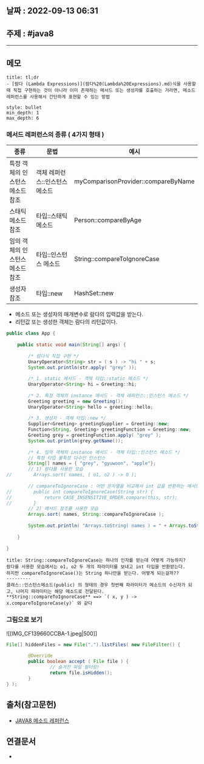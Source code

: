 ## 날짜 : 2022-09-13 06:31

## 주제 : #java8 
----
## 메모
```ad-note
title: tl;dr
- [람다 (Lambda Expressions)](람다%20(Lambda%20Expressions).md)식을 사용할 때 직접 구현하는 것이 아니라 이미 존재하는 메서드 또는 생성자를 호출하는 거라면, 메소드 레퍼런스를 사용해서 간단하게 표현할 수 있는 방법
```
```toc 
style: bullet 
min_depth: 1 
max_depth: 6 
```



### 메서드 레퍼런스의 종류 ( 4가지 형태 )

| 종류                             | 문법                           | 예시                                |
| -------------------------------- | ------------------------------ | ----------------------------------- |
| 특정 객체의 인스턴스 메소드 참조 | 객체 레퍼런스::인스턴스 메소드 | myComparisonProvider::compareByName |
| 스태틱 메소드 참조               | 타입::스태틱 메소드            | Person::compareByAge                |
| 임의 객체의 인스턴스 메소드 참조 | 타입::인스턴스 메소드          | String::compareToIgnoreCase         |
| 생성자 참조                      | 타입::new                      | HashSet::new                                    |

- 메소드 또는 생성자의 매개변수로 람다의 입력값을 받는다.
- 리턴값 또는 생성한 객체는 람다의 리턴값이다.




```java
public class App {  
  
    public static void main(String[] args) {  
  
        /* 람다식 직접 구현 */        
        UnaryOperator<String> str = ( s ) -> "hi " + s;  
        System.out.println(str.apply( "grey" ));  
  
        /* 1. static 메서드 - 객체 타입::static 메소드 */        
        UnaryOperator<String> hi = Greeting::hi;  
  
        /* 2. 특정 객체의 instance 메서드 - 객체 레퍼런스::인스턴스 메소드 */        
        Greeting greeting = new Greeting();  
        UnaryOperator<String> hello = greeting::hello;  
  
        /* 3. 생성자 - 객체 타입::new */  
        Supplier<Greeting> greetingSupplier = Greeting::new;  
        Function<String, Greeting> greetingFunction = Greeting::new;  
        Greeting grey = greetingFunction.apply( "grey" );  
        System.out.println(grey.getName());  
  
        /* 4. 임의 객체의 instance 메서드 - 객체 타입::인스턴스 메소드 */        
        // 특정 타입 불특정 다수인 인스턴스  
        String[] names = { "grey", "gyuwoon", "apple"};  
        // 1) 람다를 사용한 모습
//        Arrays.sort( names, ( o1, o2 ) -> 0 );  
  
        // compareToIgnoreCase : 어떤 문자열을 비교해서 int 값을 반환하는 메서드  
//        public int compareToIgnoreCase(String str) {  
//            return CASE_INSENSITIVE_ORDER.compare(this, str);  
//        } 
		// 2) 메서드 참조를 사용한 모습 
        Arrays.sort( names, String::compareToIgnoreCase );  
  
        System.out.println( "Arrays.toString( names ) = " + Arrays.toString( names ) );  
  
    }  
  
}
```


```ad-note
title: String::compareToIgnoreCase는 하나의 인자를 받는데 어떻게 가능하지?
람다를 사용한 모습에서는 o1, o2 두 개의 파라미터를 보내고 int 타입을 반환받는다. 
하지만 compareToIgnoreCase()는 String 하나만을 받는다. 어떻게 되는걸까??
---------
클래스::인스턴스메소드(public) 의 형태의 경우 첫번째 파라미터가 메소드의 수신자가 되고, 나머지 파라미터는 해당 메소드로 전달된다. 
**String::compareToIgnoreCase** ==> `( x, y ) -> x.compareToIgnoreCase(y)` 와 같다
```

### 그림으로 보기
![[IMG_CF139660CCBA-1.jpeg|500]]

```java
File[] hiddenFiles = new File(".").listFiles( new FileFilter() {  
  
        @Override  
        public boolean accept ( File file ) {  
                // 숨겨진 파일 필터링!  
                return file.isHidden();  
        }  
} );
```


## 출처(참고문헌)
- [JAVA8 메소드 레퍼런스](https://imcts.github.io/java-method-reference/)

## 연결문서
- 

